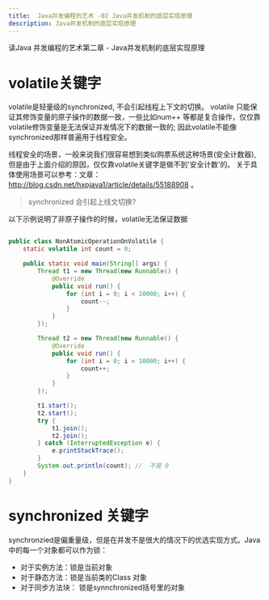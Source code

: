 ```yaml
---
title:  Java并发编程的艺术 -02 Java并发机制的底层实现原理
description: Java并发机制的底层实现原理
---
```


读Java 并发编程的艺术第二章 - Java并发机制的底层实现原理

# volatile关键字
volatile是轻量级的synchronized, 不会引起线程上下文的切换。 
volatile 只能保证其修饰变量的原子操作的数据一致，一些比如num++ 等都是复合操作，仅仅靠volatile修饰变量是无法保证并发情况下的数据一致的; 因此volatile不能像synchronized那样普遍用于线程安全。

线程安全的场景，一般来说我们很容易想到类似购票系统这种场景(安全计数器), 但是由于上面介绍的原因，仅仅靠volatile关键字是做不到'安全计数'的。 关于具体使用场景可以参考：文章： http://blog.csdn.net/hxpjava1/article/details/55188908 。

> synchronized 会引起上线文切换? 

以下示例说明了非原子操作的时候，volatile无法保证数据
```java

public class NonAtomicOperationOnVolatile {
	static volatile int count = 0;

	public static void main(String[] args) {
		Thread t1 = new Thread(new Runnable() {
			@Override
			public void run() {
				for (int i = 0; i < 10000; i++) {
					count--;
				}
			}
		});

		Thread t2 = new Thread(new Runnable() {
			@Override
			public void run() {
				for (int i = 0; i < 10000; i++) {
					count++;
				}
			}
		});

		t1.start();
		t2.start();
		try {
			t1.join();
			t2.join();
		} catch (InterruptedException e) {
			e.printStackTrace();
		}
		System.out.println(count); //  不是 0
	}
}

```

# synchronized 关键字
synchronzied是偏重量级，但是在并发不是很大的情况下的优选实现方式。Java中的每一个对象都可以作为锁：
- 对于实例方法：锁是当前对象
- 对于静态方法：锁是当前类的Class 对象
- 对于同步方法块： 锁是synnchronized括号里的对象



